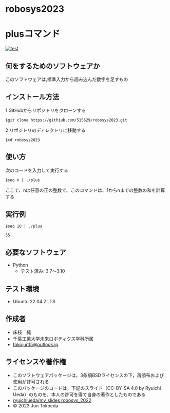 # robosys2023
# plusコマンド
[![test](https://github.com/515629/robosys2023/actions/workflows/test.yml/badge.svg)](https://github.com/515629/robosys2023/actions/workflows/test.yml)

## 何をするためのソフトウェアか
このソフトウェアは,標準入力から読み込んだ数字を足すもの

## インストール方法
1 GitHubからリポジトリをクローンする
```
$git clone https://githiub.com/515629/robosys2023.git
```
2 リポジトリのディレクトリに移動する
```
$cd robosys2023
```
## 使い方
次のコードを入力して実行する
```
$seq n | ./plus
```
ここで、nは任意の正の整数で、このコマンドは、1からnまでの整数の和を計算する
## 実行例
```
$seq 10 | ./plus

55
```
## 必要なソフトウェア
* Python
  * テスト済み: 3.7〜3.10

## テスト環境
* Ubuntu 22.04.2 LTS

## 作成者
* 床枝　純
* 千葉工業大学未来ロボティクス学科所属
* tokojun15@outlook.jp

## ライセンスや著作権
* このソフトウェアパッケージは，3条項BSDライセンスの下，再頒布および使用が許可される
* このパッケージのコードは，下記のスライド（CC-BY-SA 4.0 by Ryuichi Ueda）のものを，本人の許可を得て自身の著作としたものである
* [ryuichiueda/my_slides robosys_2022](https://github.com/ryuichiueda/my_slides/tree/master/robosys_2022)
* © 2023 Jun Tokoeda
